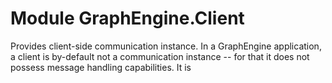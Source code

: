 ﻿# Module GraphEngine.Client

Provides client-side communication instance. In a GraphEngine application,
a client is by-default not a communication instance -- for that it does
not possess message handling capabilities. It is 
